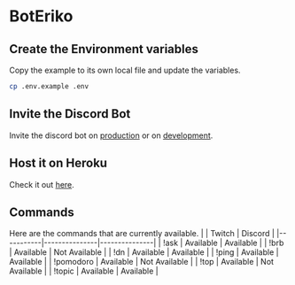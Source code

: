 # BotEriko

## Create the Environment variables
Copy the example to its own local file and update the variables.
```sh
cp .env.example .env
```

## Invite the Discord Bot
Invite the discord bot on [production](https://discord.com/oauth2/authorize?client_id=1383604474823573676&scope=bot&permissions=8) or on [development](https://discord.com/oauth2/authorize?client_id=1383604563382108291&scope=bot&permissions=8).

## Host it on Heroku
Check it out [here](https://heroku.com/).

## Commands
Here are the commands that are currently available.
|           | Twitch        | Discord       |
|-----------|---------------|---------------|
| !ask      | Available     | Available     |
| !brb      | Available     | Not Available |
| !dn       | Available     | Available     |
| !ping     | Available     | Available     |
| !pomodoro | Available     | Not Available |
| !top      | Available     | Not Available |
| !topic    | Available     | Available     |

